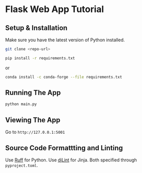 # Flask Web App Tutorial

## Setup & Installation

Make sure you have the latest version of Python installed. 

```bash
git clone <repo-url>
```

```bash
pip install -r requirements.txt
```
or
```bash
conda install -c conda-forge --file requirements.txt
```
## Running The App

```bash
python main.py
```

## Viewing The App

Go to `http://127.0.0.1:5001`

## Source Code Formattting and Linting

Use [Ruff](https://github.com/astral-sh/ruff) for Python.
Use [djLint](https://github.com/djlint/djLint) for Jinja.
Both specified through `pyproject.toml`.